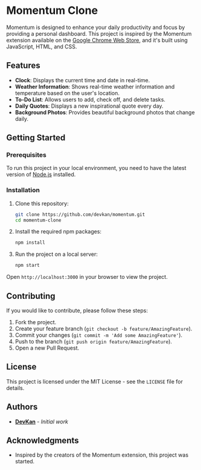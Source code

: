 # Momentum Clone

Momentum is designed to enhance your daily productivity and focus by providing a personal dashboard. This project is inspired by the Momentum extension available on the [Google Chrome Web Store](https://chromewebstore.google.com/detail/momentum/laookkfknpbbblfpciffpaejjkokdgca), and it's built using JavaScript, HTML, and CSS.

## Features

- **Clock**: Displays the current time and date in real-time.
- **Weather Information**: Shows real-time weather information and temperature based on the user's location.
- **To-Do List**: Allows users to add, check off, and delete tasks.
- **Daily Quotes**: Displays a new inspirational quote every day.
- **Background Photos**: Provides beautiful background photos that change daily.

## Getting Started

### Prerequisites

To run this project in your local environment, you need to have the latest version of [Node.js](https://nodejs.org/en/) installed.

### Installation

1. Clone this repository:

   ```bash
   git clone https://github.com/devkan/momentum.git
   cd momentum-clone
   ```

2. Install the required npm packages:

   ```bash
   npm install
   ```

3. Run the project on a local server:

   ```bash
   npm start
   ```

Open `http://localhost:3000` in your browser to view the project.

## Contributing

If you would like to contribute, please follow these steps:

1. Fork the project.
2. Create your feature branch (`git checkout -b feature/AmazingFeature`).
3. Commit your changes (`git commit -m 'Add some AmazingFeature'`).
4. Push to the branch (`git push origin feature/AmazingFeature`).
5. Open a new Pull Request.

## License

This project is licensed under the MIT License - see the `LICENSE` file for details.

## Authors

- **[DevKan](https://devkan.github.io/)** - *Initial work*

## Acknowledgments

- Inspired by the creators of the Momentum extension, this project was started.
